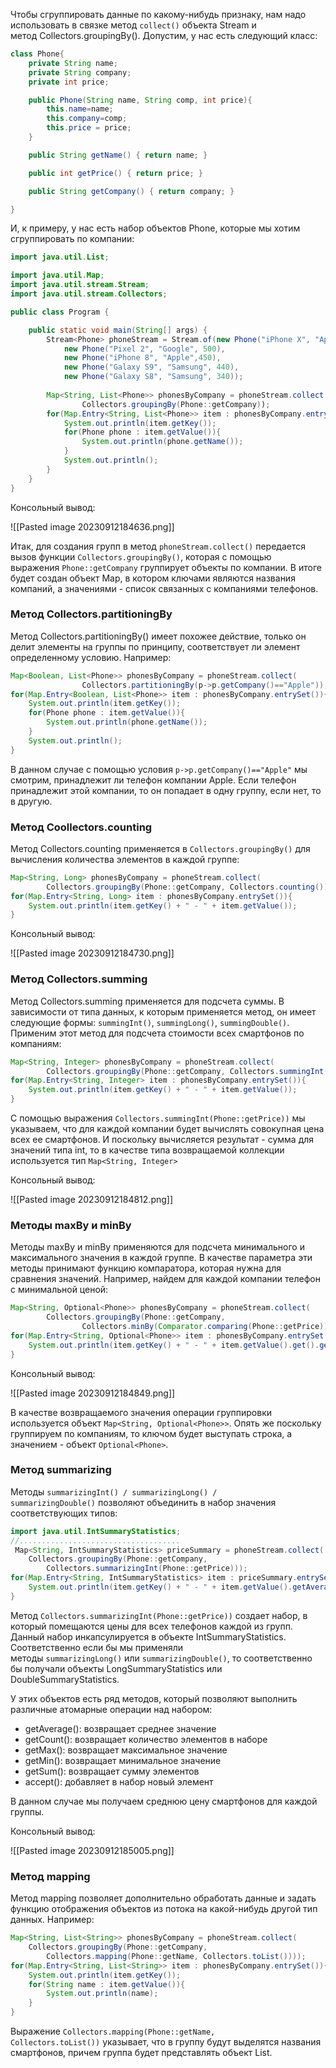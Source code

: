 Чтобы сгруппировать данные по какому-нибудь признаку, нам надо использовать в связке метод `collect()` объекта Stream и метод Collectors.groupingBy(). Допустим, у нас есть следующий класс:

```Java
class Phone{
    private String name;
    private String company;
    private int price;

    public Phone(String name, String comp, int price){
        this.name=name;
        this.company=comp;
        this.price = price;
    }

    public String getName() { return name; }

    public int getPrice() { return price; }

    public String getCompany() { return company; }

}
```

И, к примеру, у нас есть набор объектов Phone, которые мы хотим сгруппировать по компании:

```Java
import java.util.List;

import java.util.Map;
import java.util.stream.Stream;
import java.util.stream.Collectors;

public class Program {

    public static void main(String[] args) {
        Stream<Phone> phoneStream = Stream.of(new Phone("iPhone X", "Apple", 600),
            new Phone("Pixel 2", "Google", 500),
            new Phone("iPhone 8", "Apple",450),
            new Phone("Galaxy S9", "Samsung", 440),
            new Phone("Galaxy S8", "Samsung", 340));
            
        Map<String, List<Phone>> phonesByCompany = phoneStream.collect
                Collectors.groupingBy(Phone::getCompany));
        for(Map.Entry<String, List<Phone>> item : phonesByCompany.entrySet()){
            System.out.println(item.getKey());
            for(Phone phone : item.getValue()){
                System.out.println(phone.getName());
            }
            System.out.println();
        }
    }
}
```

Консольный вывод:

![[Pasted image 20230912184636.png]]

Итак, для создания групп в метод `phoneStream.collect()` передается вызов функции `Collectors.groupingBy()`, которая с помощью выражения `Phone::getCompany` группирует объекты по компании. В итоге будет создан объект Map, в котором ключами являются названия компаний, а значениями - список связанных с компаниями телефонов.

### Метод Collectors.partitioningBy

Метод Collectors.partitioningBy() имеет похожее действие, только он делит элементы на группы по принципу, соответствует ли элемент определенному условию. Например:

```Java
Map<Boolean, List<Phone>> phonesByCompany = phoneStream.collect(
                Collectors.partitioningBy(p->p.getCompany()=="Apple"));
for(Map.Entry<Boolean, List<Phone>> item : phonesByCompany.entrySet()){
    System.out.println(item.getKey());
    for(Phone phone : item.getValue()){
        System.out.println(phone.getName());
    }
    System.out.println();
}
```

В данном случае с помощью условия `p->p.getCompany()=="Apple"` мы смотрим, принадлежит ли телефон компании Apple. Если телефон принадлежит этой компании, то он попадает в одну группу, если нет, то в другую.

### Метод Coollectors.counting

Метод Collectors.counting применяется в `Collectors.groupingBy()` для вычисления количества элементов в каждой группе:

```Java
Map<String, Long> phonesByCompany = phoneStream.collect(
        Collectors.groupingBy(Phone::getCompany, Collectors.counting()));
for(Map.Entry<String, Long> item : phonesByCompany.entrySet()){
    System.out.println(item.getKey() + " - " + item.getValue());
}
```

Консольный вывод:

![[Pasted image 20230912184730.png]]

### Метод Collectors.summing

Метод Collectors.summing применяется для подсчета суммы. В зависимости от типа данных, к которым применяется метод, он имеет следующие формы: `summingInt()`, `summingLong()`, `summingDouble()`. Применим этот метод для подсчета стоимости всех смартфонов по компаниям:

```Java
Map<String, Integer> phonesByCompany = phoneStream.collect(
        Collectors.groupingBy(Phone::getCompany, Collectors.summingInt(Phone::getPrice)));
for(Map.Entry<String, Integer> item : phonesByCompany.entrySet()){
    System.out.println(item.getKey() + " - " + item.getValue());
}
```

С помощью выражения `Collectors.summingInt(Phone::getPrice))` мы указываем, что для каждой компании будет вычислять совокупная цена всех ее смартфонов. И поскольку вычисляется результат - сумма для значений типа int, то в качестве типа возвращаемой коллекции используется тип `Map<String, Integer>`

Консольный вывод:

![[Pasted image 20230912184812.png]]

### Методы maxBy и minBy

Методы maxBy и minBy применяются для подсчета минимального и максимального значения в каждой группе. В качестве параметра эти методы принимают функцию компаратора, которая нужна для сравнения значений. Например, найдем для каждой компании телефон с минимальной ценой:

```Java
Map<String, Optional<Phone>> phonesByCompany = phoneStream.collect(
        Collectors.groupingBy(Phone::getCompany,
                Collectors.minBy(Comparator.comparing(Phone::getPrice))));
for(Map.Entry<String, Optional<Phone>> item : phonesByCompany.entrySet()){
    System.out.println(item.getKey() + " - " + item.getValue().get().getName());
}
```

Консольный вывод:

![[Pasted image 20230912184849.png]]

В качестве возвращаемого значения операции группировки используется объект `Map<String, Optional<Phone>>`. Опять же поскольку группируем по компаниям, то ключом будет выступать строка, а значением - объект `Optional<Phone>`.

### Метод summarizing

Методы `summarizingInt() / summarizingLong() / summarizingDouble()` позволяют объединить в набор значения соответствующих типов:

```Java
import java.util.IntSummaryStatistics;
//....................................
 Map<String, IntSummaryStatistics> priceSummary = phoneStream.collect(
    Collectors.groupingBy(Phone::getCompany,
        Collectors.summarizingInt(Phone::getPrice)));
for(Map.Entry<String, IntSummaryStatistics> item : priceSummary.entrySet()){
    System.out.println(item.getKey() + " - " + item.getValue().getAverage());
}
```

Метод `Collectors.summarizingInt(Phone::getPrice))` создает набор, в который помещаются цены для всех телефонов каждой из групп. Данный набор инкапсулируется в объекте IntSummaryStatistics. Соответственно если бы мы применяли методы `summarizingLong()` или `summarizingDouble()`, то соответственно бы получали объекты LongSummaryStatistics или DoubleSummaryStatistics.

У этих объектов есть ряд методов, который позволяют выполнить различные атомарные операции над набором:

- getAverage(): возвращает среднее значение
- getCount(): возвращает количество элементов в наборе
- getMax(): возвращает максимальное значение
- getMin(): возвращает минимальное значение
- getSum(): возвращает сумму элементов
- accept(): добавляет в набор новый элемент

В данном случае мы получаем среднюю цену смартфонов для каждой группы.

Консольный вывод:

![[Pasted image 20230912185005.png]]

### Метод mapping

Метод mapping позволяет дополнительно обработать данные и задать функцию отображения объектов из потока на какой-нибудь другой тип данных. Например:

```Java
Map<String, List<String>> phonesByCompany = phoneStream.collect(
    Collectors.groupingBy(Phone::getCompany,
        Collectors.mapping(Phone::getName, Collectors.toList())));
for(Map.Entry<String, List<String>> item : phonesByCompany.entrySet()){
    System.out.println(item.getKey());
    for(String name : item.getValue()){
        System.out.println(name);
    }
}
```

Выражение `Collectors.mapping(Phone::getName, Collectors.toList())` указывает, что в группу будут выделятся названия смартфонов, причем группа будет представлять объект List.